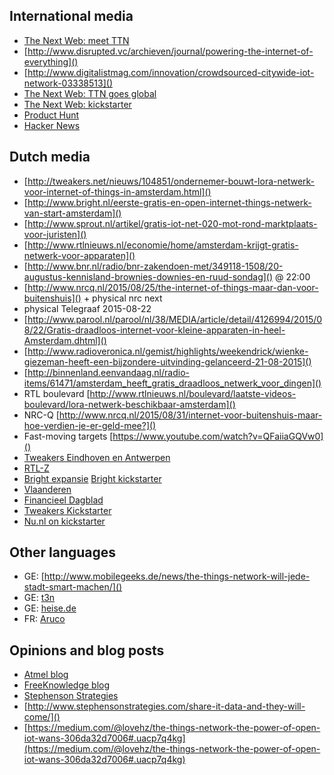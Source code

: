 ## International media

* [The Next Web: meet TTN](http://thenextweb.com/insider/2015/08/19/the-things-network-wants-to-make-every-city-smart-starting-with-amsterdam/)
* [http://www.disrupted.vc/archieven/journal/powering-the-internet-of-everything]()
* [http://www.digitalistmag.com/innovation/crowdsourced-citywide-iot-network-03338513]()
* [The Next Web: TTN goes global](thenextweb.com/dd/2015/10/01/smart-cities-are-springing-up-around-the-world-as-the-things-network-goes-global/)
* [The Next Web: kickstarter](http://thenextweb.com/gadgets/2015/10/21/these-devices-could-help-spread-internet-of-things-networks-across-cities-worldwide/)
* [Product Hunt](https://www.producthunt.com/tech/the-things-gateway)
* [Hacker News](https://news.ycombinator.com/item?id=10438352)


## Dutch media

* [http://tweakers.net/nieuws/104851/ondernemer-bouwt-lora-netwerk-voor-internet-of-things-in-amsterdam.html]()
* [http://www.bright.nl/eerste-gratis-en-open-internet-things-netwerk-van-start-amsterdam]()
* [http://www.sprout.nl/artikel/gratis-iot-net-020-mot-rond-marktplaats-voor-juristen]()
* [http://www.rtlnieuws.nl/economie/home/amsterdam-krijgt-gratis-netwerk-voor-apparaten]()
* [http://www.bnr.nl/radio/bnr-zakendoen-met/349118-1508/20-augustus-kennisland-brownies-downies-en-ruud-sondag]() @ 22:00
* [http://www.nrcq.nl/2015/08/25/the-internet-of-things-maar-dan-voor-buitenshuis]() + physical nrc next
* physical Telegraaf 2015-08-22
* [http://www.parool.nl/parool/nl/38/MEDIA/article/detail/4126994/2015/08/22/Gratis-draadloos-internet-voor-kleine-apparaten-in-heel-Amsterdam.dhtml]()
* [http://www.radioveronica.nl/gemist/highlights/weekendrick/wienke-giezeman-heeft-een-bijzondere-uitvinding-gelanceerd-21-08-2015]()
* [http://binnenland.eenvandaag.nl/radio-items/61471/amsterdam_heeft_gratis_draadloos_netwerk_voor_dingen]()
* RTL boulevard [http://www.rtlnieuws.nl/boulevard/laatste-videos-boulevard/lora-netwerk-beschikbaar-amsterdam]()
* NRC-Q [http://www.nrcq.nl/2015/08/31/internet-voor-buitenshuis-maar-hoe-verdien-je-er-geld-mee?]()
* Fast-moving targets [https://www.youtube.com/watch?v=QFaiiaGQVw0]()
* [Tweakers Eindhoven en Antwerpen](http://tweakers.net/nieuws/105569/amsterdams-internet-of-things-netwerk-breidt-uit-naar-eindhoven-en-antwerpen.html)
* [RTL-Z](http://www.rtlz.nl/tv/laatste-videos/van-liempt-live-gratis-things-network-giga-kans-voor-bedrijfsleven)
* [Bright expansie](http://www.bright.nl/the-things-network-breidt-uit-naar-7-wereldsteden)
  [Bright kickstarter](http://bright.nl/crowdfunding-voor-gratis-draadloos-netwerk-the-things-network-kickstarter-zender-node)
* [Vlaanderen](http://datanews.knack.be/ict/nieuws/vlaanderen-krijgt-4e-open-source-iot-netwerk/article-normal-615263.html)
* [Financieel Dagblad](http://fd.nl/ondernemen/1123301/de-kennis-is-openbaar-wij-verdienen-zelf-niet-aan-het-netwerk)
* [Tweakers Kickstarter](http://tweakers.net/nieuws/105909/amsterdams-internet-of-thingsnetwerk-biedt-hardware-aan-op-kickstarter.html)
* [Nu.nl on kickstarter](http://www.nu.nl/gadgets/4149651/amsterdams-internet-of-things-netwerk-start-crowdfundingcampagne.html)


## Other languages
* GE: [http://www.mobilegeeks.de/news/the-things-network-will-jede-stadt-smart-machen/]()
* GE: [t3n](http://t3n.de/news/open-source-internet-der-dinge-things-network-650984/)
* GE: [heise.de](http://heise.de/forum/Make/News-Kommentare/The-Things-Network-Gateway-fuer-200-Euro-funkt-10-Kilometer-weit/forum-248126)
* FR: [Aruco](https://www.aruco.com/2015/10/the-things-network-lora-kickstarter/)


## Opinions and blog posts

* [Atmel blog](http://blog.atmel.com/2015/10/21/building-a-crowdsourced-decentralized-iot-network-around-the-world/)
* [FreeKnowledge blog](http://freeknowledge.eu/blogs/things-network-4x-commons-internet-of-things)
* [Stephenson Strategies](http://www.stephensonstrategies.com/share-it-data-and-they-will-come/)
* [http://www.stephensonstrategies.com/share-it-data-and-they-will-come/]()
* [https://medium.com/@lovehz/the-things-network-the-power-of-open-iot-wans-306da32d7006#.uacp7q4kg](https://medium.com/@lovehz/the-things-network-the-power-of-open-iot-wans-306da32d7006#.uacp7q4kg)
